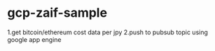 # gcp-zaif-sample
1.get bitcoin/ethereum cost data per jpy 2.push to pubsub topic using google app engine
